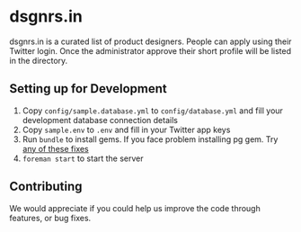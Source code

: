 # dsgnrs.in

dsgnrs.in is a curated list of product designers. People can apply using their Twitter login. Once the administrator approve their short profile will be listed in the directory.

## Setting up for Development
1. Copy `config/sample.database.yml` to `config/database.yml` and fill your development database connection details
2. Copy `sample.env` to `.env` and fill in your Twitter app keys
3. Run `bundle` to install gems. If you face problem installing pg gem. Try [any of these fixes](http://stackoverflow.com/questions/9234960/gem-install-pg-with-pg-config-works-bundle-fails)
4. `foreman start` to start the server

## Contributing

We would appreciate if you could help us improve the code through features, or bug fixes.
